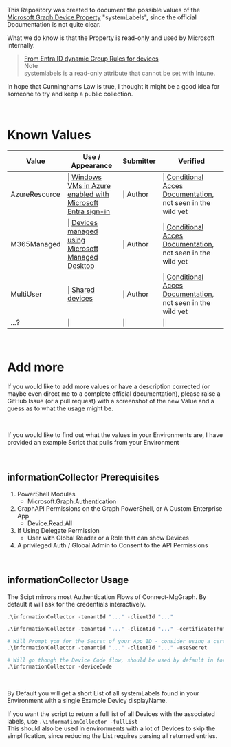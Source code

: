 This Repository was created to document the possible values of the [Microsoft Graph Device Property](https://learn.microsoft.com/en-us/graph/api/resources/device?view=graph-rest-1.0#properties) "systemLabels", since the official Documentation is not quite clear.

What we do know is that the Property is read-only and used by Microsoft internally.
> [From Entra ID dynamic Group Rules for devices](https://learn.microsoft.com/en-us/entra/identity/users/groups-dynamic-membership#rules-for-devices)   
> Note  
> systemlabels is a read-only attribute that cannot be set with Intune.

In hope that Cunninghams Law is true, I thought it might be a good idea for someone to try and keep a public collection.
 
<br class="">
  

# Known Values

| Value | Use / Appearance | Submitter | Verified |
|---|---|---|---|
| AzureResource | &#124; [Windows VMs in Azure enabled with Microsoft Entra sign-in](https://learn.microsoft.com/en-us/entra/identity/devices/howto-vm-sign-in-azure-ad-windows) | &#124; Author | &#124; [Conditional Acces Documentation](https://learn.microsoft.com/en-us/entra/identity/conditional-access/concept-condition-filters-for-devices#supported-operators-and-device-properties-for-filters), not seen in the wild yet  |
| M365Managed | &#124; [Devices managed using Microsoft Managed Desktop](https://learn.microsoft.com/en-us/managed-desktop/overview/service-plan) | &#124; Author | &#124; [Conditional Acces Documentation](https://learn.microsoft.com/en-us/entra/identity/conditional-access/concept-condition-filters-for-devices#supported-operators-and-device-properties-for-filters), not seen in the wild yet |
| MultiUser | &#124; [Shared devices](https://learn.microsoft.com/en-us/entra/identity-platform/msal-shared-devices)  | &#124; Author | &#124; [Conditional Acces Documentation](https://learn.microsoft.com/en-us/entra/identity/conditional-access/concept-condition-filters-for-devices#supported-operators-and-device-properties-for-filters), not seen in the wild yet |
| ...? | &#124; | &#124; | &#124; |

 
<br class="">
  


# Add more

If you would like to add more values or have a description corrected (or maybe even direct me to a complete official documentation), please raise a GitHub Issue (or a pull request) with a screenshot of the new Value and a guess as to what the usage might be.
 
<br class="">
  
If you would like to find out what the values in your Environments are, I have provided an example Script that pulls from your Environment
 
<br class="">
  
## informationCollector Prerequisites

1. PowerShell Modules
    - Microsoft.Graph.Authentication
2. GraphAPI Permissions on the Graph PowerShell, or A Custom Enterprise App
    - Device.Read.All
3. If Using Delegate Permission
    - User with Global Reader or a Role that can show Devices
4. A privileged Auth / Global Admin to Consent to the API Permissions

 
<br class="">
  

## informationCollector Usage

The Scipt mirrors most Authentication Flows of Connect-MgGraph. By default it will ask for the credentials interactively.

```powershell
.\informationCollector -tenantId "..." -clientId "..."

.\informationCollector -tenantId "..." -clientId "..." -certificateThumbprint "..."

# Will Prompt you for the Secret of your App ID - consider using a certificate
.\informationCollector -tenantId "..." -clientId "..." -useSecret

# Will go though the Device Code flow, should be used by default in for Example Cloud Shell
.\informationCollector -deviceCode
```
 
<br class="">
  
By Default you will get a short List of all systemLabels found in your Environment with a single Example Devicy displayName.   


If you want the script to return a full list of all Devices with the associated labels, use  `.\informationCollector -fullList`     
This should also be used in environments with a lot of Devices to skip the simplification, since reducing the List requires parsing all returned entries.